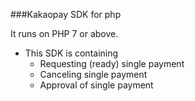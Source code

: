 ###Kakaopay SDK for php

It runs on PHP 7 or above.

- This SDK is containing
    * Requesting (ready) single payment
    * Canceling single payment
    * Approval of single payment
